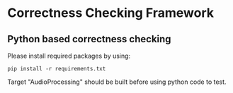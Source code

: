# Correctness Checking Framework

## Python based correctness checking
Please install required packages by using:
```
pip install -r requirements.txt
```
Target "AudioProcessing" should be built before using python code to test.
